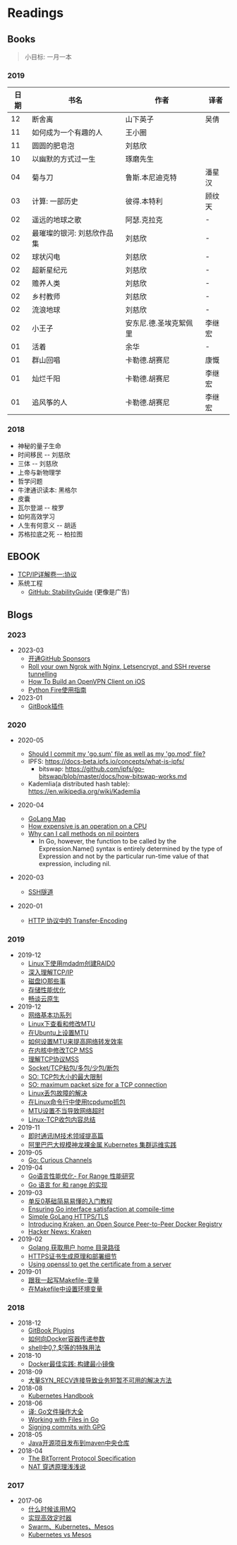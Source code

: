 # Readings

## Books

> 小目标: 一月一本

### 2019

日期 | 书名 | 作者 | 译者
---- | ---- | ---- | ----
12 | 断舍离 | 山下英子 | 吴倩
11 | 如何成为一个有趣的人 | 王小圈 |
11 | 圆圆的肥皂泡 | 刘慈欣 |
10 | 以幽默的方式过一生 | 琢磨先生 |
04 | 菊与刀 | 鲁斯.本尼迪克特 | 潘星汉
03 | 计算: 一部历史 | 彼得.本特利 | 顾纹天
02 | 遥远的地球之歌 | 阿瑟.克拉克 | -
02 | 最璀璨的银河: 刘慈欣作品集 | 刘慈欣 | -
02 | 球状闪电 | 刘慈欣 | -
02 | 超新星纪元 | 刘慈欣 | -
02 | 赡养人类 | 刘慈欣 | -
02 | 乡村教师 | 刘慈欣 | -
02 | 流浪地球 | 刘慈欣 | -
02 | 小王子 | 安东尼.德.圣埃克絮佩里 | 李继宏
01 | 活着 | 余华 | -
01 | 群山回唱 | 卡勒德.胡赛尼 | 康慨
01 | 灿烂千阳 | 卡勒德.胡赛尼 | 李继宏
01 | 追风筝的人 | 卡勒德.胡赛尼 | 李继宏

### 2018

* 神秘的量子生命
* 时间移民 -- 刘慈欣
* 三体 -- 刘慈欣
* 上帝与新物理学
* 哲学问题
* 牛津通识读本: 黑格尔
* 皮囊
* 瓦尔登湖 -- 梭罗
* 如何高效学习
* 人生有何意义 -- 胡适
* 苏格拉底之死 -- 柏拉图

## EBOOK

* [TCP/IP详解卷一:协议](http://www.52im.net/topic-tcpipvol1.html)
* 系统工程
    * [GitHub: StabilityGuide](https://github.com/StabilityMan/StabilityGuide) (更像是广告)

## Blogs


### 2023

* 2023-03
    * [开通GitHub Sponsors](https://surmon.me/article/163)
    * [Roll your own Ngrok with Nginx, Letsencrypt, and SSH reverse tunnelling](https://jerrington.me/posts/2019-01-29-self-hosted-ngrok.html)
    * [How To Build an OpenVPN Client on iOS](https://betterprogramming.pub/how-to-build-an-openvpn-client-on-ios-c8f927c11e80)
    * [Python Fire使用指南](https://blog.csdn.net/qq_17550379/article/details/79943740)
* 2023-01
    * [GitBook插件](https://jiangminggithub.github.io/gitbook/6-third_plugins.html)

### 2020
* 2020-05
    * [Should I commit my 'go.sum' file as well as my 'go.mod' file?](https://github.com/golang/go/wiki/Modules#should-i-commit-my-gosum-file-as-well-as-my-gomod-file)
    * IPFS: https://docs-beta.ipfs.io/concepts/what-is-ipfs/
        * bitswap: https://github.com/ipfs/go-bitswap/blob/master/docs/how-bitswap-works.md
    * Kademlia(a distributed hash table): https://en.wikipedia.org/wiki/Kademlia
* 2020-04
    * [GoLang Map](http://yangxikun.github.io/golang/2019/10/07/golang-map.html)
    * [How expensive is an operation on a CPU](https://streamhpc.com/blog/2012-07-16/how-expensive-is-an-operation-on-a-cpu/)
    * [Why can I call methods on nil pointers](https://groups.google.com/forum/#!msg/golang-nuts/wcrZ3P1zeAk/WI88iQgFMvwJ)
      * In Go, however, the function to be called by the Expression.Name() syntax is entirely determined by the type of Expression and not by the particular run-time value of that expression, including nil.

* 2020-03
    * [SSH隧道](https://www.zsythink.net/archives/2450)

* 2020-01
    * [HTTP 协议中的 Transfer-Encoding](https://imququ.com/post/transfer-encoding-header-in-http.html#toc-2)

### 2019
* 2019-12
    * [Linux下使用mdadm创建RAID0](https://linux.cn/article-6087-1.html)
    * [深入理解TCP/IP](http://www.52im.net/thread-513-1-1.html)
    * [磁盘IO那些事](https://tech.meituan.com/2017/05/19/about-desk-io.html)
    * [存储性能优化](https://www.cnblogs.com/yangmingxianshen/p/8197701.html)
    * [畅谈云原生](https://skyao.io/talk/201902-cloudnative-freely-talk2/)
* 2019-12
    * [网络基本功系列](https://wizardforcel.gitbooks.io/network-basic/index.html)
    * [Linux下查看和修改MTU](https://www.cnblogs.com/wjoyxt/p/6873714.html)
    * [在Ubuntu上设置MTU](https://weiyangbo.gitee.io/2019/11/14/MTU-reset/)
    * [如何设置MTU来提高网络转发效率](https://blog.yumc.pw/posts/Get-And-Set-MTU/)
    * [在内核中修改TCP MSS](https://blog.csdn.net/force_eagle/article/details/4592271)
    * [理解TCP协议MSS](https://blog.csdn.net/huangyimo/article/details/78064990)
    * [Socket/TCP粘包/多包/少包/断包](https://www.cnblogs.com/Jeely/p/10983885.html)
    * [SO: TCP包大小的最大限制](https://superuser.com/questions/1341012/practical-vs-theoretical-max-limit-of-tcp-packet-size/1341026#1341026)
    * [SO: maximum packet size for a TCP connection](https://stackoverflow.com/a/3074427/7830306)
    * [Linux丢包故障的解决](https://jermine.vdo.pub/linux/linux服务器丢包故障的解决/)
    * [在Linux命令行中使用tcpdump抓包](https://linux.cn/article-10191-1.html)
    * [MTU设置不当导致网络超时](https://www.bo56.com/一次由于mtu设置不当导致的网络访问超时/)
    * [Linux-TCP收包内容总结](https://zhuanlan.zhihu.com/p/52397230)
* 2019-11
    * [即时通讯IM技术领域提高篇](https://juejin.im/post/5a694f9a6fb9a01cb3165dad)
    * [阿里巴巴大规模神龙裸金属 Kubernetes 集群运维实践](https://mp.weixin.qq.com/s/FHySuh_OExHi5aX9g4Goeg)
* 2019-05
    * [Go: Curious Channels](https://dave.cheney.net/2013/04/30/curious-channels)
* 2019-04
    * [Go语言性能优化- For Range 性能研究](https://www.flysnow.org/2018/10/20/golang-for-range-slice-map.html)
    * [Go 语言 for 和 range 的实现](https://draveness.me/golang-for-range)
* 2019-03
    * [单反0基础简易易懂的入门教程](https://zhuanlan.zhihu.com/p/35869230)
    * [Ensuring Go interface satisfaction at compile-time](https://medium.com/stupid-gopher-tricks/ensuring-go-interface-satisfaction-at-compile-time-1ed158e8fa17)
    * [Simple GoLang HTTPS/TLS](https://gist.github.com/denji/12b3a568f092ab951456)
    * [Introducing Kraken, an Open Source Peer-to-Peer Docker Registry](https://eng.uber.com/introducing-kraken/)
    * [Hacker News: Kraken](https://news.ycombinator.com/item?id=19312028)
* 2019-02
    * [Golang 获取用户 home 目录路径](https://88250.b3log.org/golang-get-user-home-dir)
    * [HTTPS证书生成原理和部署细节](https://www.barretlee.com/blog/2015/10/05/how-to-build-a-https-server/)
    * [Using openssl to get the certificate from a server](https://stackoverflow.com/questions/7885785/using-openssl-to-get-the-certificate-from-a-server)
* 2019-01
    * [跟我一起写Makefile-变量](https://blog.csdn.net/u012421852/article/details/52138924)
    * [在Makefile中设置环境变量](https://segmentfault.com/a/1190000008535305)

### 2018

* 2018-12
    * [GitBook Plugins](https://gitbook.zhangjikai.com/plugins.html)
    * [如何向Docker容器传递参数](https://yanbin.blog/pass-arguments-to-docker-container/#more-8608)
    * [shell中$0,$?,$!等的特殊用法](https://blog.csdn.net/wzygis/article/details/17792403)
* 2018-10
    * [Docker最佳实践: 构建最小镜像](https://zhuanlan.zhihu.com/p/38552260)
* 2018-09
    * [大量SYN_RECV连接导致业务短暂不可用的解决方法](http://blog.51cto.com/kc1985/771976)
* 2018-08
    * [Kubernetes Handbook](https://jimmysong.io/kubernetes-handbook/)
* 2018-06
    * [译: Go文件操作大全](http://colobu.com/2016/10/12/go-file-operations)
    * [Working with Files in Go](https://www.devdungeon.com/content/working-files-go#write_bytes)
    * [Signing commits with GPG](https://help.github.com/articles/signing-commits-with-gpg/)
* 2018-05
    * [Java开源项目发布到maven中央仓库](https://blog.csdn.net/shelldon/article/details/54291474)
* 2018-04
    * [The BitTorrent Protocol Specification](http://www.bittorrent.org/beps/bep_0003.html)
    * [NAT 穿透原理浅浅说](https://cloud.tencent.com/developer/article/1005974)

### 2017

* 2017-06
	* [什么时候该用MQ](https://mp.weixin.qq.com/s?__biz=MjM5ODYxMDA5OQ==&mid=2651960012&idx=1&sn=c6af5c79ecead98daa4d742e5ad20ce5&chksm=bd2d07108a5a8e0624ae6ad95001c4efe09d7ba695f2ddb672064805d771f3f84bee8123b8a6&scene=21#wechat_redirect)
	* [实现高效定时器](https://mp.weixin.qq.com/s?__biz=MjM5ODYxMDA5OQ==&mid=2651959957&idx=1&sn=a82bb7e8203b20b2a0cb5fc95b7936a5&chksm=bd2d07498a5a8e5f9f8e7b5aeaa5bd8585a0ee4bf470956e7fd0a2b36d132eb46553265f4eaf&scene=21#wechat_redirect)
	* [Swarm、Kubernetes、Mesos](http://dockone.io/article/1138)
	* [Kubernetes vs Mesos](https://platform9.com/blog/compare-kubernetes-vs-mesos/)
